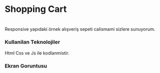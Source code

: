 <h1>Shopping Cart<h1></h1>

Responsive yapıdaki örnek alışveriş sepeti calismami sizlere sunuyorum.

<h3>Kullanilan Teknolojiler</h3>

Html Css ve Js ile kodlanmistir.

<h3>Ekran Goruntusu</h3>
